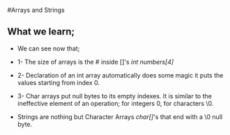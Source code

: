 #Arrays and Strings

## What we learn;

* We can see now that;
* 1- The size of arrays is the # inside []'s *int numbers[4]*
* 2- Declaration of an int array automatically does some magic it puts the values starting from index 0. 
* 3- Char arrays put null bytes to its empty indexes. It is similar to the ineffective element of an operation; for integers 0, for characters \0.
  
* Strings are nothing but Character Arrays *char[]*'s that end with a \0 null byte.

